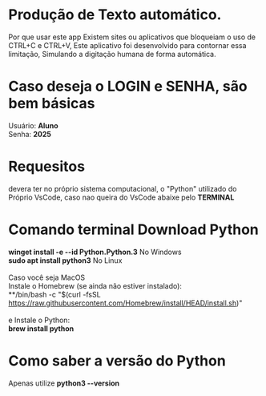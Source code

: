 # Produção de Texto automático.
  Por que usar este app
            Existem sites ou aplicativos que bloqueiam o uso de CTRL+C e CTRL+V,
            Este aplicativo foi desenvolvido para contornar essa limitação,
            Simulando a digitação humana de forma automática.
# Caso deseja o LOGIN e SENHA, são bem básicas
Usuário: **Aluno** <br>
Senha: **2025**
# Requesitos
devera ter no próprio sistema computacional, o "Python" utilizado do Próprio VsCode, caso nao queira do VsCode abaixe pelo **TERMINAL**
<br> 
# Comando terminal Download Python
**winget install -e --id Python.Python.3** No Windows <br>
**sudo apt install python3** No Linux
<br> <br> Caso você seja MacOS <br>
Instale o Homebrew (se ainda não estiver instalado): <br>
**/bin/bash -c "$(curl -fsSL https://raw.githubusercontent.com/Homebrew/install/HEAD/install.sh)" <br>
<br> e Instale o Python:
<br> **brew install python**
# Como saber a versão do Python
Apenas utilize **python3 --version**

